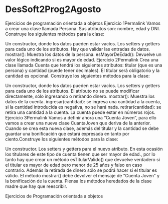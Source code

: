 # DesSoft2Prog2Agosto
Ejercicios de programación orientada a objetos
Ejercicio 1Permalink
Vamos a crear una clase llamada Persona. Sus atributos son: nombre, edad y DNI. Construye los siguientes métodos para la clase:

Un constructor, donde los datos pueden estar vacíos.
Los setters y getters para cada uno de los atributos. Hay que validar las entradas de datos.
mostrar(): Muestra los datos de la persona.
esMayorDeEdad(): Devuelve un valor lógico indicando si es mayor de edad.
Ejercicio 2Permalink
Crea una clase llamada Cuenta que tendrá los siguientes atributos: titular (que es una persona) y cantidad (puede tener decimales). El titular será obligatorio y la cantidad es opcional. Construye los siguientes métodos para la clase:

Un constructor, donde los datos pueden estar vacíos.
Los setters y getters para cada uno de los atributos. El atributo no se puede modificar directamente, sólo ingresando o retirando dinero.
mostrar(): Muestra los datos de la cuenta.
ingresar(cantidad): se ingresa una cantidad a la cuenta, si la cantidad introducida es negativa, no se hará nada.
retirar(cantidad): se retira una cantidad a la cuenta. La cuenta puede estar en números rojos.
Ejercicio 3Permalink
Vamos a definir ahora una “Cuenta Joven”, para ello vamos a crear una nueva clase CuantaJoven que deriva de la anterior. Cuando se crea esta nueva clase, además del titular y la cantidad se debe guardar una bonificación que estará expresada en tanto por ciento.Construye los siguientes métodos para la clase:

Un constructor.
Los setters y getters para el nuevo atributo.
En esta ocasión los titulares de este tipo de cuenta tienen que ser mayor de edad., por lo tanto hay que crear un método esTitularValido() que devuelve verdadero si el titular es mayor de edad pero menor de 25 años y falso en caso contrario.
Además la retirada de dinero sólo se podrá hacer si el titular es válido.
El método mostrar() debe devolver el mensaje de “Cuenta Joven” y la bonificación de la cuenta.
Piensa los métodos heredados de la clase madre que hay que reescribir.

Ejercicios de Programación orientada a objetos
